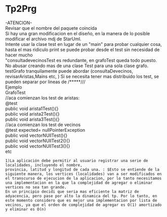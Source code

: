 # Tp2Prg  
-ATENCION-  
Revisar que el nombre del paquete coincida  
Si hay una gran modificacion en el diseño, en la manera de lo posible modificar el archivo mdj de StarUml.  
Intente usar la clase test en lugar de un  "main" para probar cualquier cosa, hasta el mas ridiculo print se puede probar desde el test sin necesidad de hacer mucho   
"consultadevecinosTest es redundante, en grafoTest queda todo puesto.  
No abusar creando mas de una clase Test para una sola clase grafo.  
testGrafo tranquilamente puede abordar (consultaDevecinos, revisarAristas,Mains etc, )	Si se necesita tener mas distribuido los test, se pueden separar por lineas de /*****///  
Ejemplo  
GrafoTest  
//aca comienzan los test de aristas:   
 @test   
 public void arista1Test(){}    
 public void arista2Test(){}  
 public void arista3Test(){}  
 //aca comienzan los test de vecinos  
 @test expected= nullPointerException  
 public void vectorNUllTest(){}  
 public void vectorNUllTest2(){}  
 public void vectorNUllTest3(){}  
 etc
~~~~~~~~~~~~~~~~~NOTAS TP2~~~~~~~~~~~~~~ UPDATE 23/4
1)La aplicación debe permitir al usuario registrar una serie de localidades, incluyendo el nombre,
provincia, latitud y longitud de cada una. : $Esto se entiende de la siguiente manera, los vertices (localidades) van a ser modificados en el transcurso de ejecucion de la aplicacion, por lo tanto necesitamos una implementacion en la que la complejidad de agregar o eliminar vertices no sea tan grande.
En un principio decidi que seria mas eficiente la matriz de adyacencia, pero pase por alto la dinamica del tp. Por lo tanto, en este momento considero que es mejor una implementacion por lista de vecinos, ya que el orden de complejidad de agregar es O(1) amortizado y eliminar es O(n)
